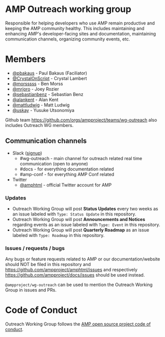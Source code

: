 # AMP Outreach working group

Responsible for helping developers who use AMP remain productive and keeping the AMP community healthy. This includes maintaining and enhancing AMP's developer-facing sites and documentation, maintaining communication channels, organizing community events, etc.

# Members

- [@pbakaus](https://github.com/pbakaus) - Paul Bakaus (Faciliator)
- [@CrystalOnScript](https://github.com/CrystalOnScript) - Crystal Lambert
- [@morsssss](https://github.com/morsssss) - Ben Morss
- [@mrjoro](https://github.com/mrjoro) - Joey Rozier
- [@sebastianbenz](https://github.com/sebastianbenz) - Sebastian Benz
- [@alankent](https://github.com/alankent) - Alan Kent
- [@mattludwig](https://github.com/mattludwig) - Matt Ludwig
- [@uskay](https://github.com/uskay) - Yusuke Utsonomiya

Github team https://github.com/orgs/ampproject/teams/wg-outreach also includes Outreach WG members.

## Communication channels

- Slack ([signup](https://docs.google.com/forms/d/e/1FAIpQLSd83J2IZA6cdR6jPwABGsJE8YL4pkypAbKMGgUZZriU7Qu6Tg/viewform?fbzx=4406980310789882877))
  - #wg-outreach - main channel for outreach related real time communication (open to anyone)
  - #docs - for everything documentation related
  - #amp-conf - for everything AMP Conf related
- Twitter
  - [@amphtml](https://twitter.com/amphtml) - official Twitter account for AMP

### Updates

- Outreach Working Group will post **Status Updates** every two weeks as an issue labeled with `Type: Status Update` in this repository.
- Outreach Working Group will post **Announcements and Notices** regarding events as an issue labeled with `Type: Event` in this repository.
- Outreach Working Group will post **Quarterly Roadmap** as an issue labeled with `Type: Roadmap` in this repository.

### Issues / requests / bugs

Any bugs or feature requests related to AMP or our documentation/website should NOT be filed in this repository and https://github.com/ampproject/amphtml/issues and respectively https://github.com/ampproject/docs/issues should be used instead.

`@ampproject/wg-outreach` can be used to mention the Outreach Working Group in issues and PRs.

# Code of Conduct
Outreach Working Group follows the [AMP open source project code of conduct](https://github.com/ampproject/meta/blob/master/CODE_OF_CONDUCT.md).
